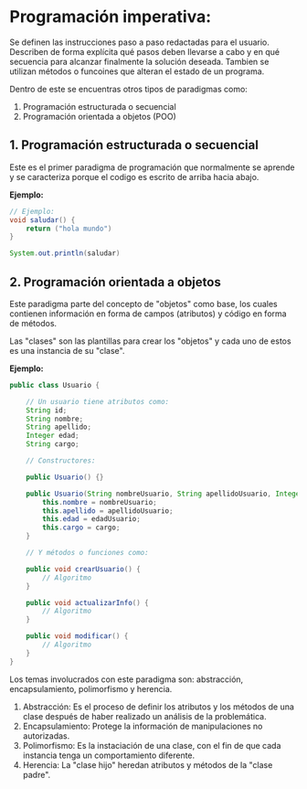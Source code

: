 # Programación imperativa:

Se definen las instrucciones paso a paso redactadas para el usuario. Describen de forma explícita qué pasos deben llevarse a cabo y en qué secuencia para alcanzar finalmente la solución deseada. Tambien se utilizan métodos o funcoines que alteran el estado de un programa.

Dentro de este se encuentras otros tipos de paradigmas como:

1. Programación estructurada o secuencial
2. Programación orientada a objetos (POO)

## 1. Programación estructurada o secuencial

Este es el primer paradigma de programación que normalmente se aprende y se caracteriza porque el codigo es escrito de arriba hacia abajo.

**Ejemplo:**

```java
// Ejemplo:
void saludar() {
	return ("hola mundo")
}

System.out.println(saludar)
```

## 2. Programación orientada a objetos

Este paradigma parte del concepto de "objetos" como base, los cuales contienen información en forma de campos (atributos) y código en forma de métodos.

Las "clases" son las plantillas para crear los "objetos" y cada uno de estos es una instancia de su "clase".

**Ejemplo:**

```java
public class Usuario {

	// Un usuario tiene atributos como:
    String id;
	String nombre;
    String apellido;
	Integer edad;
    String cargo;

	// Constructores:

    public Usuario() {}

    public Usuario(String nombreUsuario, String apellidoUsuario, Integer edadUsuario,  String cargo) {
        this.nombre = nombreUsuario;
		this.apellido = apellidoUsuario;
        this.edad = edadUsuario;
		this.cargo = cargo;
    }

	// Y métodos o funciones como:

    public void crearUsuario() {
		// Algoritmo
    }

    public void actualizarInfo() {
		// Algoritmo
    }

	public void modificar() {
		// Algoritmo
    }
}
```

Los temas involucrados con este paradigma son: abstracción, encapsulamiento, polimorfismo y herencia.

1. Abstracción: Es el proceso de definir los atributos y los métodos de una clase después de haber realizado un análisis de la problemática.
2. Encapsulamiento: Protege la información de manipulaciones no autorizadas.
3. Polimorfismo: Es la instaciación de una clase, con el fin de que cada instancia tenga un comportamiento diferente.
4. Herencia: La "clase hijo" heredan atributos y métodos de la "clase padre".

